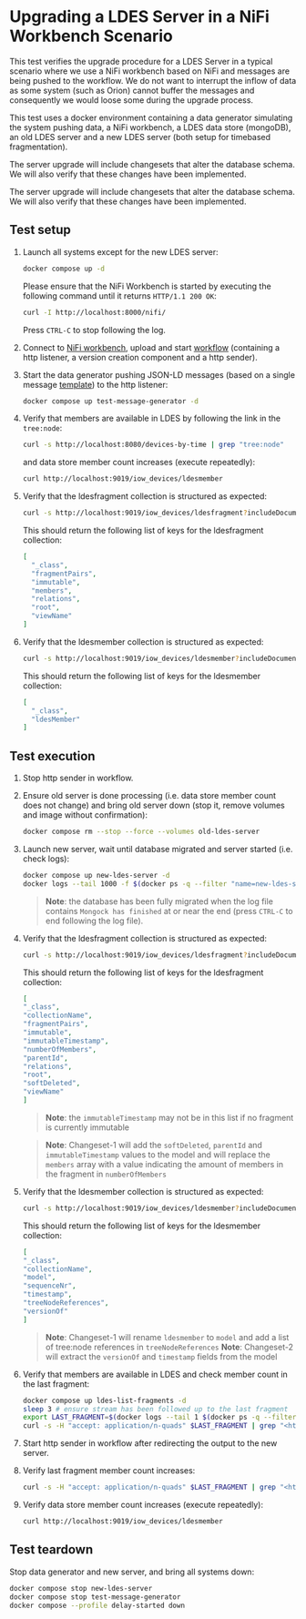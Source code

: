 # Upgrading a LDES Server in a NiFi Workbench Scenario
This test verifies the upgrade procedure for a LDES Server in a typical scenario where we use a NiFi workbench based on NiFi and messages are being pushed to the workflow. We do not want to interrupt the inflow of data as some system (such as Orion) cannot buffer the messages and consequently we would loose some during the upgrade process.

This test uses a docker environment containing a data generator simulating the system pushing data, a NiFi workbench, a LDES data store (mongoDB), an old LDES server and a new LDES server (both setup for timebased fragmentation).

The server upgrade will include changesets that alter the database schema. We will also verify that these changes have been implemented.

The server upgrade will include changesets that alter the database schema. We will also verify that these changes have been implemented.

## Test setup
1. Launch all systems except for the new LDES server:
   ```bash
   docker compose up -d
   ```
   Please ensure that the NiFi Workbench is started by executing the following command until it returns `HTTP/1.1 200 OK`:
   ```bash
   curl -I http://localhost:8000/nifi/
   ```
   Press `CTRL-C` to stop following the log.

2. Connect to [NiFi workbench](http://localhost:8000/nifi), upload and start [workflow](./nifi-workflow.json) (containing a http listener, a version creation component and a http sender).

3. Start the data generator pushing JSON-LD messages (based on a single message [template](./data/device.template.json)) to the http listener:
   ```bash
   docker compose up test-message-generator -d
   ```

4. Verify that members are available in LDES by following the link in the `tree:node`:
   ```bash
   curl -s http://localhost:8080/devices-by-time | grep "tree:node"
   ```
   and data store member count increases (execute repeatedly):
   ```bash
   curl http://localhost:9019/iow_devices/ldesmember
   ```

5. Verify that the ldesfragment collection is structured as expected:
   ```bash
   curl -s http://localhost:9019/iow_devices/ldesfragment?includeDocuments=true | jq '[.documents[] | keys] | flatten | unique | map(select(. != "_id"))'
   ```
   This should return the following list of keys for the ldesfragment collection:
   ```json
   [
     "_class",
     "fragmentPairs",
     "immutable",
     "members",
     "relations",
     "root",
     "viewName"
   ]
   ```

6. Verify that the ldesmember collection is structured as expected:
   ```bash
   curl -s http://localhost:9019/iow_devices/ldesmember?includeDocuments=true | jq '[.documents[] | keys] | flatten | unique | map(select(. != "_id"))'
   ```
   This should return the following list of keys for the ldesmember collection:
   ```json
   [
     "_class",
     "ldesMember"
   ]
   ```

## Test execution
1. Stop http sender in workflow.

2. Ensure old server is done processing (i.e. data store member count does not change) and bring old server down (stop it, remove volumes and image without confirmation):
   ```bash
   docker compose rm --stop --force --volumes old-ldes-server
   ```

3. Launch new server, wait until database migrated and server started (i.e. check logs):
   ```bash
   docker compose up new-ldes-server -d
   docker logs --tail 1000 -f $(docker ps -q --filter "name=new-ldes-server$")
   ```
   > **Note**: the  database has been fully migrated when the log file contains `Mongock has finished` at or near the end (press `CTRL-C` to end following the log file).

4. Verify that the ldesfragment collection is structured as expected:
   ```bash
   curl -s http://localhost:9019/iow_devices/ldesfragment?includeDocuments=true | jq '[.documents[] | keys] | flatten | unique | map(select(. != "_id"))'
   ```
   This should return the following list of keys for the ldesfragment collection:
   ```json
   [
   "_class",
   "collectionName",
   "fragmentPairs",
   "immutable",
   "immutableTimestamp",
   "numberOfMembers",
   "parentId",
   "relations",
   "root",
   "softDeleted",
   "viewName"
   ]
   ```
   > **Note**: the `immutableTimestamp` may not be in this list if no fragment is currently immutable

   > **Note**: Changeset-1 will add the `softDeleted`, `parentId` and `immutableTimestamp` values to the model and will replace the `members` array with a value indicating the amount of members in the fragment in `numberOfMembers`

5. Verify that the ldesmember collection is structured as expected:
   ```bash
   curl -s http://localhost:9019/iow_devices/ldesmember?includeDocuments=true | jq '[.documents[] | keys] | flatten | unique | map(select(. != "_id"))'
   ```
   This should return the following list of keys for the ldesmember collection:
   ```json
   [
   "_class",
   "collectionName",
   "model",
   "sequenceNr",
   "timestamp",
   "treeNodeReferences",
   "versionOf"
   ]
   ```
   > **Note**: Changeset-1 will rename `ldesmember` to `model` and add a list of tree:node references in `treeNodeReferences`
   > **Note**: Changeset-2 will extract the `versionOf` and `timestamp` fields from the model

6. Verify that members are available in LDES and check member count in the last fragment:
   ```bash
   docker compose up ldes-list-fragments -d
   sleep 3 # ensure stream has been followed up to the last fragment
   export LAST_FRAGMENT=$(docker logs --tail 1 $(docker ps -q --filter "name=ldes-list-fragments$"))
   curl -s -H "accept: application/n-quads" $LAST_FRAGMENT | grep "<https://w3id.org/tree#member>" | wc -l
   ```

7. Start http sender in workflow after redirecting the output to the new server.

8. Verify last fragment member count increases:
   ```bash
   curl -s -H "accept: application/n-quads" $LAST_FRAGMENT | grep "<https://w3id.org/tree#member>" | wc -l
   ```

9. Verify data store member count increases (execute repeatedly):
   ```bash
   curl http://localhost:9019/iow_devices/ldesmember
   ```

## Test teardown
Stop data generator and new server, and bring all systems down:
```bash
docker compose stop new-ldes-server
docker compose stop test-message-generator
docker compose --profile delay-started down
```
